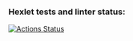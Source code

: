 ### Hexlet tests and linter status:
[![Actions Status](https://github.com/alyonashpr/layout-designer-project-56/workflows/hexlet-check/badge.svg)](https://github.com/alyonashpr/layout-designer-project-56/actions)